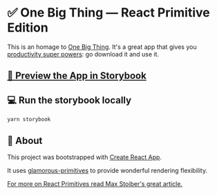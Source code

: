 # ✅ One Big Thing — React Primitive Edition

This is an homage to [One Big Thing](http://www.onebigthing.co). It's a great app that gives you [productivity super powers](https://medium.com/time-dorks/one-big-thing-a-simple-way-to-do-more-by-planning-less-5ce1428fd4fe): go download it and use it.

## [📘 Preview the App in Storybook](http://theinterned.net/One-Big-Thing/)


## 💻 Run the storybook locally

```shell
yarn storybook
```

## 🤔 About

This project was bootstrapped with [Create React App](https://github.com/facebookincubator/create-react-app).

It uses [glamorous-primitives](https://github.com/nitin42/glamorous-primitives) to provide wonderful rendering flexibility.

 [For more on React Primitives read Max Stoiber's great article.](https://medium.com/styled-components/announcing-primitives-support-for-truly-universal-component-systems-5772c7d14bc7)
